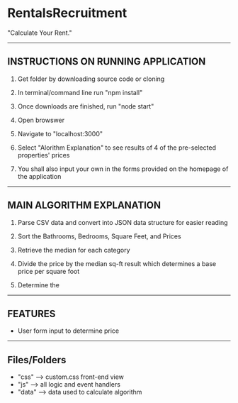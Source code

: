 # RentalsRecruitment
"Calculate Your Rent."

------------------------------------------------------------------------------------
INSTRUCTIONS ON RUNNING APPLICATION
------------------------------------------------------------------------------------

1) Get folder by downloading source code or cloning

2) In terminal/command line run "npm install"

3) Once downloads are finished, run "node start"

4) Open browswer

5) Navigate to "localhost:3000"

6) Select "Alorithm Explanation" to see results of 4 of the pre-selected properties' prices

7) You shall also input your own in the forms provided on the homepage of the application


------------------------------------------------------------------------------------
MAIN ALGORITHM EXPLANATION
------------------------------------------------------------------------------------

1) Parse CSV data and convert into JSON data structure for easier reading 

2) Sort the Bathrooms, Bedrooms, Square Feet, and Prices

3) Retrieve the median for each category

4) Divide the price by the median sq-ft result which determines a base price per square foot

5) Determine the 


------------------------------------------------------------------------------------
FEATURES
------------------------------------------------------------------------------------

- User form input to determine price

------------------------------------------------------------------------------------
Files/Folders
------------------------------------------------------------------------------------

- "css" --> custom.css front-end view
- "js" --> all logic and event handlers
- "data" --> data used to calculate algorithm

